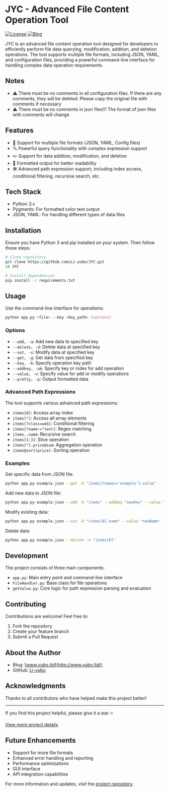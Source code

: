 # JYC - Advanced File Content Operation Tool

[![License](https://img.shields.io/badge/license-MIT-blue.svg)](LICENSE)
[![Blog](https://img.shields.io/badge/blog-www.yubo.ltd-orange.svg)](http://www.yubo.ltd/)

JYC is an advanced file content operation tool designed for developers to efficiently perform file data querying, modification, addition, and deletion operations. The tool supports multiple file formats, including JSON, YAML, and configuration files, providing a powerful command-line interface for handling complex data operation requirements.
## Notes

- ⚠️ There must be no comments in all configuration files. If there are any comments, they will be deleted. Please copy the original file with comments if necessary
- ⚠️ There must be no comments in json files!!! The format of json files with comments will change

## Features

- 📂 Support for multiple file formats (JSON, YAML, Config files)
- 🔍 Powerful query functionality with complex expression support
- ✏️ Support for data addition, modification, and deletion
- 🎨 Formatted output for better readability
- 🛠️ Advanced path expression support, including index access, conditional filtering, recursive search, etc.

## Tech Stack

- Python 3.x
- Pygments: For formatted color text output
- JSON, YAML: For handling different types of data files

## Installation

Ensure you have Python 3 and pip installed on your system. Then follow these steps:

```bash
# Clone repository
git clone https://github.com/Li-yubo/JYC.git
cd JYC

# Install dependencies
pip install -r requirements.txt
```

## Usage

Use the command-line interface for operations:

```bash
python app.py <file> --key <key_path> [options]
```

### Options

- `--add, -a`: Add new data to specified key
- `--delete, -d`: Delete data at specified key
- `--set, -s`: Modify data at specified key
- `--get, -g`: Get data from specified key
- `--key, -k`: Specify operation key path
- `--addkey, -ak`: Specify key or index for add operation
- `--value, -v`: Specify value for add or modify operations
- `--pretty, -p`: Output formatted data

### Advanced Path Expressions

The tool supports various advanced path expressions:
- `items[0]`: Access array index
- `items[*]`: Access all array elements
- `items[?class=web]`: Conditional filtering
- `items[?name~=^test]`: Regex matching
- `items..name`: Recursive search
- `items[1:3]`: Slice operation
- `items[*].price@sum`: Aggregation operation
- `items@sort(price)`: Sorting operation

### Examples

Get specific data from JSON file:

```bash
python app.py example.json --get -k "items[?name=='example'].value"
```

Add new data to JSON file:

```bash
python app.py example.json --add -k "items" --addkey "newKey" --value "{\"new\":\"data\"}" -p
```

Modify existing data:

```bash
python app.py example.json --set -k "items[0].name" --value "newName" -p
```

Delete data:

```bash
python app.py example.json --delete -k "items[0]"
```

## Development

The project consists of three main components:
- `app.py`: Main entry point and command-line interface
- `FileHandler.py`: Base class for file operations
- `getValue.py`: Core logic for path expression parsing and evaluation

## Contributing

Contributions are welcome! Feel free to:
1. Fork the repository
2. Create your feature branch
3. Submit a Pull Request

## About the Author

- Blog: [www.yubo.ltd](http://www.yubo.ltd/)
- GitHub: [Li-yubo](https://github.com/Li-yubo)



## Acknowledgments

Thanks to all contributors who have helped make this project better!

---

If you find this project helpful, please give it a star ⭐️

[View more project details](https://github.com/Li-yubo/JYC)

## Future Enhancements

- Support for more file formats
- Enhanced error handling and reporting
- Performance optimizations
- GUI interface
- API integration capabilities

For more information and updates, visit the [project repository](https://github.com/Li-yubo/JYC).
